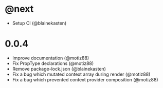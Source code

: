 # @next

- Setup CI (@blainekasten)

# 0.0.4

- Improve documentation (@motiz88)
- Fix PropType declarations (@motiz88)
- Remove package-lock.json (@blainekasten)
- Fix a bug which mutated context array during render (@motiz88)
- Fix a bug which prevented context provider composition (@motiz88)
